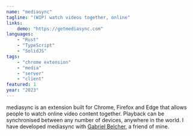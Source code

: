 ```yaml
---
name: "mediasync"
tagline: "(WIP) watch videos together, online"
links:
    demo: "https://getmediasync.com"
languages:
    - "Rust"
    - "TypeScript"
    - "SolidJS"
tags:
    - "chrome extension"
    - "media"
    - "server"
    - "client"
featured: 1
year: "2023"
---
```


mediasync is an extension built for Chrome, Firefox and Edge
that allows people to watch online video content together.  Playback can be synchronised between any number of
devices, anywhere in the world.  I have developed mediasync with [Gabriel Belcher](https://gabrielbelcher.com), a friend of mine.
